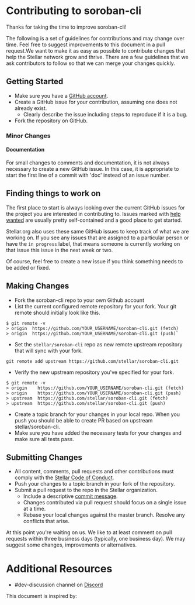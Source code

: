# Contributing to soroban-cli

Thanks for taking the time to improve soroban-cli!

The following is a set of guidelines for contributions and may change over time.
Feel free to suggest improvements to this document in a pull request.We want to make it as easy as possible to contribute changes that help the Stellar network grow and
thrive. There are a few guidelines that we ask contributors to follow so that we can merge your
changes quickly.

## Getting Started

* Make sure you have a [GitHub account](https://github.com/signup/free).
* Create a GitHub issue for your contribution, assuming one does not already exist.
  * Clearly describe the issue including steps to reproduce if it is a bug.
* Fork the repository on GitHub.

### Minor Changes

#### Documentation

For small changes to comments and documentation, it is not
always necessary to create a new GitHub issue. In this case, it is
appropriate to start the first line of a commit with 'doc' instead of
an issue number.

## Finding things to work on

The first place to start is always looking over the current GitHub issues for the project you are
interested in contributing to. Issues marked with [help wanted][help-wanted] are usually pretty
self-contained and a good place to get started.

Stellar.org also uses these same GitHub issues to keep track of what we are working on. If you see
any issues that are assigned to a particular person or have the `in progress` label, that means
someone is currently working on that issue this issue in the next week or two.

Of course, feel free to create a new issue if you think something needs to be added or fixed.


## Making Changes

* Fork the soroban-cli repo to your own Github account
* List the current configured remote repository for your fork. Your git remote
    should initially look like this. 
```
$ git remote -v
> origin  https://github.com/YOUR_USERNAME/soroban-cli.git (fetch)
> origin  https://github.com/YOUR_USERNAME/soroban-cli.git (push)`
```
* Set the `stellar/soroban-cli` repo as new remote upstream repository that will
    sync with your fork. 
```
git remote add upstream https://github.com/stellar/soroban-cli.git
```

* Verify the new upstream repository you've specified for your fork.
```
$ git remote -v
> origin    https://github.com/YOUR_USERNAME/soroban-cli.git (fetch)
> origin    https://github.com/YOUR_USERNAME/soroban-cli.git (push)
> upstream  https://github.com/stellar/soroban-cli.git (fetch)
> upstream  https://github.com/stellar/soroban-cli.git (push)
```
* Create a topic branch for your changes in your local repo. When you push you should be able
    to create PR based on upstream stellar/soroban-cli.
* Make sure you have added the necessary tests for your changes and make sure all tests pass.


## Submitting Changes

* All content, comments, pull requests and other contributions must comply with the
  [Stellar Code of Conduct][coc].
* Push your changes to a topic branch in your fork of the repository.
* Submit a pull request to the repo in the Stellar organization.
  * Include a descriptive [commit message][commit-msg].
  * Changes contributed via pull request should focus on a single issue at a time.
  * Rebase your local changes against the master branch. Resolve any conflicts that arise.


At this point you're waiting on us. We like to at least comment on pull requests within three
business days (typically, one business day). We may suggest some changes, improvements or
alternatives.

# Additional Resources

* #dev-discussion channel on [Discord](https://discord.gg/BYPXtmwX)

This document is inspired by:

[help-wanted]: https://github.com/stellar/soroban-cli/contribute 
[commit-msg]: https://github.com/erlang/otp/wiki/Writing-good-commit-messages
[coc]: https://github.com/stellar/.github/blob/master/CODE_OF_CONDUCT.md
